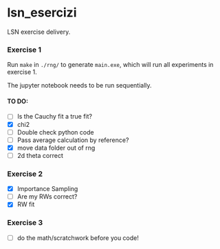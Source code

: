 # lsn_esercizi
LSN exercise delivery.

### Exercise 1

Run `make` in `./rng/` to generate `main.exe`, which will run all experiments in exercise 1. 

The jupyter notebook needs to be run sequentially. 

#### TO DO:

 - [ ] Is the Cauchy fit a true fit?
 - [x] chi2
 - [ ] Double check python code
 - [ ] Pass average calculation by reference?
 - [x] move data folder out of rng
 - [ ] 2d theta correct

### Exercise 2

 - [x] Importance Sampling
 - [ ] Are my RWs correct?
 - [x] RW fit

### Exercise 3

 - [ ] do the math/scratchwork before you code!